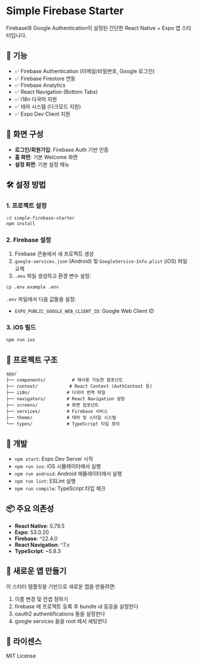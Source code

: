 # Simple Firebase Starter

Firebase와 Google Authentication이 설정된 간단한 React Native + Expo 앱 스타터입니다.

## 🚀 기능

- ✅ Firebase Authentication (이메일/비밀번호, Google 로그인)
- ✅ Firebase Firestore 연동
- ✅ Firebase Analytics
- ✅ React Navigation (Bottom Tabs)
- ✅ i18n 다국어 지원
- ✅ 테마 시스템 (다크모드 지원)
- ✅ Expo Dev Client 지원

## 📱 화면 구성

- **로그인/회원가입**: Firebase Auth 기반 인증
- **홈 화면**: 기본 Welcome 화면
- **설정 화면**: 기본 설정 메뉴

## 🛠 설정 방법

### 1. 프로젝트 설정

```bash
cd simple-firebase-starter
npm install
```

### 2. Firebase 설정

1. Firebase 콘솔에서 새 프로젝트 생성
2. `google-services.json` (Android) 및 `GoogleService-Info.plist` (iOS) 파일 교체
3. `.env` 파일 생성하고 환경 변수 설정:

```bash
cp .env.example .env
```

`.env` 파일에서 다음 값들을 설정:
- `EXPO_PUBLIC_GOOGLE_WEB_CLIENT_ID`: Google Web Client ID

### 3. iOS 빌드

```bash
npm run ios
```

## 📁 프로젝트 구조

```
app/
├── components/          # 재사용 가능한 컴포넌트
├── context/            # React Context (AuthContext 등)
├── i18n/              # 다국어 번역 파일
├── navigators/        # React Navigation 설정
├── screens/           # 화면 컴포넌트
├── services/          # Firebase 서비스
├── theme/             # 테마 및 스타일 시스템
└── types/             # TypeScript 타입 정의
```

## 🔧 개발

- `npm start`: Expo Dev Server 시작
- `npm run ios`: iOS 시뮬레이터에서 실행
- `npm run android`: Android 에뮬레이터에서 실행
- `npm run lint`: ESLint 실행
- `npm run compile`: TypeScript 타입 체크

## 📦 주요 의존성

- **React Native**: 0.79.5
- **Expo**: 53.0.20
- **Firebase**: ^22.4.0
- **React Navigation**: ^7.x
- **TypeScript**: ~5.8.3

## 🎯 새로운 앱 만들기

이 스타터 템플릿을 기반으로 새로운 앱을 만들려면:

1. 이름 변경 및 컨셉 정하기
2. firebase 에 프로젝트 등록 후 bundle id 등등을 설정한다
3. oauth2 authentifications 들을 설정한다
4. google services 들을 root 에서 세팅한다

## 📝 라이센스

MIT License
